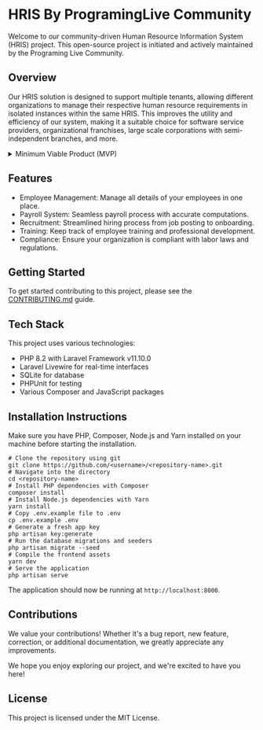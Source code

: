 # HRIS By ProgramingLive Community

Welcome to our community-driven Human Resource Information System (HRIS) project.
This open-source project is initiated and actively maintained by the Programing Live Community.

## Overview

Our HRIS solution is designed to support multiple tenants,
allowing different organizations
to manage their respective human resource requirements in isolated instances within the same HRIS.
This improves the utility and efficiency of our system,
making it a suitable choice for software service providers, organizational franchises,
large scale corporations with semi-independent branches, and more.

<details>
<summary>Minimum Viable Product (MVP)</summary>

The primary feature set we aim to achieve for our MVP includes:

1. **Company Registration:** Companies need to be able to register themselves to use this application. This process would involve providing company details, setting up an administrator account, and agreeing to any applicable terms and conditions. Once registered, the company should have its own isolated space within the application to operate independently.
2. **Sister Company Management:** Aside from operating their own space, registered companies should be able to add and manage sister companies within their system. This facilitates centralized HR management for business conglomerates or franchises having multiple sister companies.

</details>

## Features

- Employee Management: Manage all details of your employees in one place.
- Payroll System: Seamless payroll process with accurate computations.
- Recruitment: Streamlined hiring process from job posting to onboarding.
- Training: Keep track of employee training and professional development.
- Compliance: Ensure your organization is compliant with labor laws and regulations.

## Getting Started

To get started contributing to this project, please see the [CONTRIBUTING.md](CONTRIBUTING.md) guide.

## Tech Stack

This project uses various technologies:

- PHP 8.2 with Laravel Framework v11.10.0
- Laravel Livewire for real-time interfaces
- SQLite for database
- PHPUnit for testing
- Various Composer and JavaScript packages

## Installation Instructions

Make sure you have PHP, Composer, Node.js and Yarn installed on your machine before starting the installation.

```shell
# Clone the repository using git
git clone https://github.com/<username>/<repository-name>.git
# Navigate into the directory
cd <repository-name>
# Install PHP dependencies with Composer
composer install
# Install Node.js dependencies with Yarn
yarn install
# Copy .env.example file to .env
cp .env.example .env
# Generate a fresh app key
php artisan key:generate
# Run the database migrations and seeders
php artisan migrate --seed
# Compile the frontend assets
yarn dev
# Serve the application
php artisan serve
```

The application should now be running at `http://localhost:8000`.

## Contributions

We value your contributions!
Whether it's a bug report, new feature, correction, or additional documentation, we greatly appreciate any improvements.

We hope you enjoy exploring our project, and we're excited to have you here!

## License

This project is licensed under the MIT License.